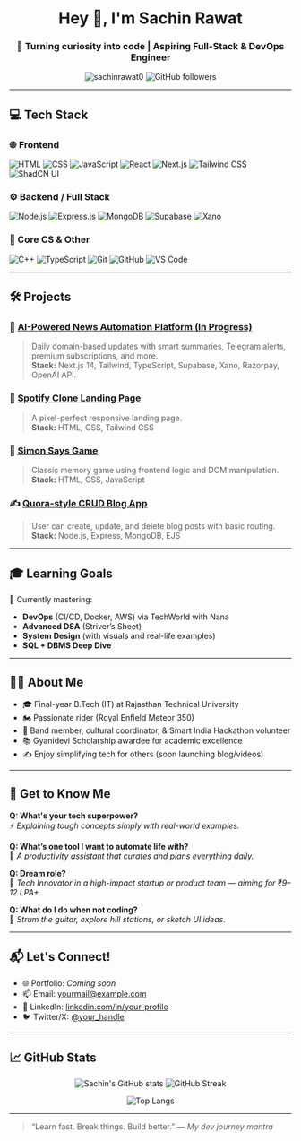 <!-- GitHub Profile README.md -->

<h1 align="center">Hey 👋, I'm Sachin Rawat</h1>
<h3 align="center">🚀 Turning curiosity into code | Aspiring Full-Stack & DevOps Engineer</h3>

<p align="center">
  <img src="https://komarev.com/ghpvc/?username=sachinrawat0&label=Profile%20views&color=0e75b6&style=flat" alt="sachinrawat0" />
  <img alt="GitHub followers" src="https://img.shields.io/github/followers/sachinrawat0?style=social">
</p>

---

## 💻 Tech Stack

### 🌐 Frontend
![HTML](https://img.shields.io/badge/-HTML5-E34F26?logo=html5&logoColor=fff)
![CSS](https://img.shields.io/badge/-CSS3-1572B6?logo=css3&logoColor=fff)
![JavaScript](https://img.shields.io/badge/-JavaScript-F7DF1E?logo=javascript&logoColor=000)
![React](https://img.shields.io/badge/-React-61DAFB?logo=react&logoColor=000)
![Next.js](https://img.shields.io/badge/-Next.js-000?logo=next.js)
![Tailwind CSS](https://img.shields.io/badge/-Tailwind%20CSS-38B2AC?logo=tailwind-css&logoColor=fff)
![ShadCN UI](https://img.shields.io/badge/-ShadCN%20UI-000?style=flat&logo=vercel)

### ⚙️ Backend / Full Stack
![Node.js](https://img.shields.io/badge/-Node.js-339933?logo=node.js&logoColor=fff)
![Express.js](https://img.shields.io/badge/-Express.js-000?logo=express)
![MongoDB](https://img.shields.io/badge/-MongoDB-47A248?logo=mongodb&logoColor=fff)
![Supabase](https://img.shields.io/badge/-Supabase-3ECF8E?logo=supabase&logoColor=000)
![Xano](https://img.shields.io/badge/-Xano-4B32C3?logo=data&logoColor=fff)

### 🧠 Core CS & Other
![C++](https://img.shields.io/badge/-C++-00599C?logo=cplusplus)
![TypeScript](https://img.shields.io/badge/-TypeScript-3178C6?logo=typescript)
![Git](https://img.shields.io/badge/-Git-F05032?logo=git&logoColor=fff)
![GitHub](https://img.shields.io/badge/-GitHub-181717?logo=github)
![VS Code](https://img.shields.io/badge/-VSCode-007ACC?logo=visual-studio-code)

---

## 🛠️ Projects

### 🚀 [AI-Powered News Automation Platform (In Progress)]()
> Daily domain-based updates with smart summaries, Telegram alerts, premium subscriptions, and more.  
**Stack:** Next.js 14, Tailwind, TypeScript, Supabase, Xano, Razorpay, OpenAI API.

### 🎵 [Spotify Clone Landing Page](https://github.com/sachinrawat0/spotify-clone)
> A pixel-perfect responsive landing page.  
**Stack:** HTML, CSS, Tailwind CSS

### 🧠 [Simon Says Game](https://github.com/sachinrawat0/simon-says)
> Classic memory game using frontend logic and DOM manipulation.  
**Stack:** HTML, CSS, JavaScript

### ✍️ [Quora-style CRUD Blog App](https://github.com/sachinrawat0/quora-clone)
> User can create, update, and delete blog posts with basic routing.  
**Stack:** Node.js, Express, MongoDB, EJS

---

## 🎓 Learning Goals

📌 Currently mastering:
- **DevOps** (CI/CD, Docker, AWS) via TechWorld with Nana  
- **Advanced DSA** (Striver’s Sheet)  
- **System Design** (with visuals and real-life examples)  
- **SQL + DBMS Deep Dive**

---

## 🧑‍🎓 About Me

- 🎓 Final-year B.Tech (IT) at Rajasthan Technical University
- 🏍️ Passionate rider (Royal Enfield Meteor 350)
- 🎸 Band member, cultural coordinator, & Smart India Hackathon volunteer
- 📚 Gyanidevi Scholarship awardee for academic excellence
- ✍️ Enjoy simplifying tech for others (soon launching blog/videos)

---

## 🤔 Get to Know Me

**Q: What's your tech superpower?**  
⚡ *Explaining tough concepts simply with real-world examples.*

**Q: What’s one tool I want to automate life with?**  
🧠 *A productivity assistant that curates and plans everything daily.*

**Q: Dream role?**  
💼 *Tech Innovator in a high-impact startup or product team — aiming for ₹9–12 LPA+*

**Q: What do I do when not coding?**  
🎵 *Strum the guitar, explore hill stations, or sketch UI ideas.*

---

## 📬 Let's Connect!

- 🌐 Portfolio: *Coming soon*
- 📫 Email: [yourmail@example.com](mailto:yourmail@example.com)
- 💼 LinkedIn: [linkedin.com/in/your-profile](https://linkedin.com/in/your-profile)
- 🐦 Twitter/X: [@your_handle](https://twitter.com/your_handle)

---

## 📈 GitHub Stats

<p align="center">
  <img src="https://github-readme-stats.vercel.app/api?username=sachinrawat0&show_icons=true&theme=radical" alt="Sachin's GitHub stats" />
  <img src="https://github-readme-streak-stats.herokuapp.com/?user=sachinrawat0&theme=radical" alt="GitHub Streak" />
</p>

<p align="center">
  <img src="https://github-readme-stats.vercel.app/api/top-langs/?username=sachinrawat0&layout=compact&theme=radical" alt="Top Langs" />
</p>

---

> “Learn fast. Break things. Build better.” — *My dev journey mantra*
